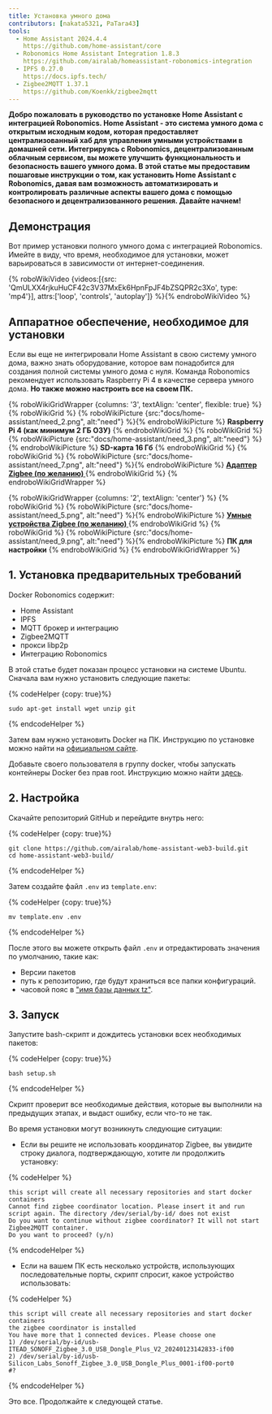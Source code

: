 ```yaml
---
title: Установка умного дома
contributors: [nakata5321, PaTara43]
tools:
  - Home Assistant 2024.4.4
    https://github.com/home-assistant/core
  - Robonomics Home Assistant Integration 1.8.3
    https://github.com/airalab/homeassistant-robonomics-integration
  - IPFS 0.27.0
    https://docs.ipfs.tech/
  - Zigbee2MQTT 1.37.1
    https://github.com/Koenkk/zigbee2mqtt
---
```


**Добро пожаловать в руководство по установке Home Assistant с интеграцией Robonomics. Home Assistant - это система умного дома с открытым исходным кодом, которая предоставляет централизованный хаб для управления умными устройствами в домашней сети. Интегрируясь с Robonomics, децентрализованным облачным сервисом, вы можете улучшить функциональность и безопасность вашего умного дома. В этой статье мы предоставим пошаговые инструкции о том, как установить Home Assistant с Robonomics, давая вам возможность автоматизировать и контролировать различные аспекты вашего дома с помощью безопасного и децентрализованного решения. Давайте начнем!**

## Демонстрация

Вот пример установки полного умного дома с интеграцией Robonomics. Имейте в виду, что время, необходимое для установки, может варьироваться в зависимости от интернет-соединения.

{% roboWikiVideo {videos:[{src: 'QmULXX4rjkuHuCF42c3V37MxEk6HpnFpJF4bZSQPR2c3Xo', type: 'mp4'}], attrs:['loop', 'controls', 'autoplay']} %}{% endroboWikiVideo %}

## Аппаратное обеспечение, необходимое для установки

Если вы еще не интегрировали Home Assistant в свою систему умного дома, важно знать оборудование, которое вам понадобится для создания полной системы умного дома с нуля. Команда Robonomics рекомендует использовать Raspberry Pi 4 в качестве сервера умного дома. **Но также можно настроить все на своем ПК.**


{% roboWikiGridWrapper {columns: '3', textAlign: 'center', flexible: true} %}
	{% roboWikiGrid %} {% roboWikiPicture {src:"docs/home-assistant/need_2.png", alt:"need"} %}{% endroboWikiPicture %}
	<b>Raspberry Pi 4 (как минимум 2 ГБ ОЗУ)</b>
	{% endroboWikiGrid %}
	{% roboWikiGrid %} 	{% roboWikiPicture {src:"docs/home-assistant/need_3.png", alt:"need"} %}{% endroboWikiPicture %}
	<b>SD-карта 16 Гб</b> {% endroboWikiGrid %}
	{% roboWikiGrid %} 	{% roboWikiPicture {src:"docs/home-assistant/need_7.png", alt:"need"} %}{% endroboWikiPicture %}
	<a href="https://www.zigbee2mqtt.io/information/supported_adapters.html" target="_blank"> <b> Адаптер Zigbee (по желанию) </b> </a>  {% endroboWikiGrid %}
{% endroboWikiGridWrapper %}

{% roboWikiGridWrapper {columns: '2', textAlign: 'center'} %}
	{% roboWikiGrid %} {% roboWikiPicture {src:"docs/home-assistant/need_5.png", alt:"need"} %}{% endroboWikiPicture %}
	 <a href="https://www.zigbee2mqtt.io/supported-devices/" target="_blank"> <b> Умные устройства Zigbee (по желанию) </b> </a>  {% endroboWikiGrid %}
	{% roboWikiGrid %} 	{% roboWikiPicture {src:"docs/home-assistant/need_9.png", alt:"need"} %}{% endroboWikiPicture %}
	<b>ПК для настройки</b>  {% endroboWikiGrid %}
{% endroboWikiGridWrapper %}

## 1. Установка предварительных требований

Docker Robonomics содержит:
- Home Assistant
- IPFS
- MQTT брокер и интеграцию
- Zigbee2MQTT
- прокси libp2p
- Интеграцию Robonomics

В этой статье будет показан процесс установки на системе Ubuntu. Сначала вам нужно установить следующие пакеты:


{% codeHelper {copy: true}%}

```
sudo apt-get install wget unzip git
```

{% endcodeHelper %}

Затем вам нужно установить Docker на ПК. Инструкцию по установке можно найти на [официальном сайте](https://docs.docker.com/engine/install/).

<robo-wiki-note type="warning" title="Важная информация">

  Добавьте своего пользователя в группу docker, чтобы запускать контейнеры Docker без прав root. Инструкцию можно найти [здесь](https://docs.docker.com/engine/install/linux-postinstall/).

</robo-wiki-note>

## 2. Настройка

Скачайте репозиторий GitHub и перейдите внутрь него:


{% codeHelper {copy: true}%}

```
git clone https://github.com/airalab/home-assistant-web3-build.git
cd home-assistant-web3-build/
```

{% endcodeHelper %}

Затем создайте файл `.env` из `template.env`:


{% codeHelper {copy: true}%}

```
mv template.env .env
```

{% endcodeHelper %}

После этого вы можете открыть файл `.env` и отредактировать значения по умолчанию, такие как:
- Версии пакетов
- путь к репозиторию, где будут храниться все папки конфигураций.
- часовой пояс в ["имя базы данных tz"](https://en.wikipedia.org/wiki/List_of_tz_database_time_zones).

## 3. Запуск

Запустите bash-скрипт и дождитесь установки всех необходимых пакетов:

{% codeHelper {copy: true}%}

```
bash setup.sh
```

{% endcodeHelper %}

Скрипт проверит все необходимые действия, которые вы выполнили на предыдущих этапах, и выдаст ошибку, если что-то не так.

Во время установки могут возникнуть следующие ситуации:
- Если вы решите не использовать координатор Zigbee, вы увидите строку диалога, подтверждающую, хотите ли продолжить установку:

{% codeHelper %}

```
this script will create all necessary repositories and start docker containers
Cannot find zigbee coordinator location. Please insert it and run script again. The directory /dev/serial/by-id/ does not exist
Do you want to continue without zigbee coordinator? It will not start Zigbee2MQTT container.
Do you want to proceed? (y/n)
```

{% endcodeHelper %}


- Если на вашем ПК есть несколько устройств, использующих последовательные порты, скрипт спросит, какое устройство использовать:

{% codeHelper %}

```
this script will create all necessary repositories and start docker containers
the zigbee coordinator is installed
You have more that 1 connected devices. Please choose one
1) /dev/serial/by-id/usb-ITEAD_SONOFF_Zigbee_3.0_USB_Dongle_Plus_V2_20240123142833-if00
2) /dev/serial/by-id/usb-Silicon_Labs_Sonoff_Zigbee_3.0_USB_Dongle_Plus_0001-if00-port0
#?
```

{% endcodeHelper %}

Это все. Продолжайте к следующей статье.